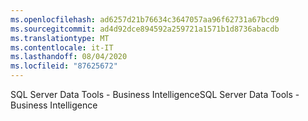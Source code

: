 ```yaml
---
ms.openlocfilehash: ad6257d21b76634c3647057aa96f62731a67bcd9
ms.sourcegitcommit: ad4d92dce894592a259721a1571b1d8736abacdb
ms.translationtype: MT
ms.contentlocale: it-IT
ms.lasthandoff: 08/04/2020
ms.locfileid: "87625672"
---
```

<span data-ttu-id="9bb3e-101">SQL Server Data Tools \- Business Intelligence</span><span class="sxs-lookup"><span data-stu-id="9bb3e-101">SQL Server Data Tools \- Business Intelligence</span></span>
